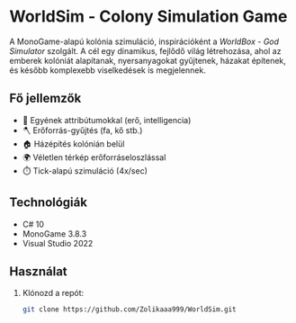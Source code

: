 # WorldSim - Colony Simulation Game

A MonoGame-alapú kolónia szimuláció, inspirációként a *WorldBox - God Simulator* szolgált. A cél egy dinamikus, fejlődő világ létrehozása, ahol az emberek kolóniát alapítanak, nyersanyagokat gyűjtenek, házakat építenek, és később komplexebb viselkedések is megjelennek.

## Fő jellemzők

- 🧍 Egyének attribútumokkal (erő, intelligencia)
- 🪓 Erőforrás-gyűjtés (fa, kő stb.)
- 🏠 Házépítés kolónián belül
- 🌍 Véletlen térkép erőforráseloszlással
- ⏱️ Tick-alapú szimuláció (4x/sec)

## Technológiák

- C# 10
- MonoGame 3.8.3
- Visual Studio 2022

## Használat

1. Klónozd a repót:
   ```bash
   git clone https://github.com/Zolikaaa999/WorldSim.git
